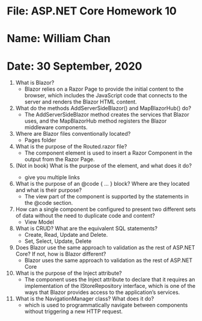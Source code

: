 
# File: ASP.NET Core Homework 10
# Name: William Chan
# Date: 30 September, 2020

1. What is Blazor?
	- Blazor relies on a Razor Page to provide the initial content to the browser, which includes the JavaScript code that connects to the
server and renders the Blazor HTML content.
2. What do the methods AddServerSideBlazor() and MapBlazorHub() do?
	- The AddServerSideBlazor method creates the services that Blazor uses, and the MapBlazorHub method registers the Blazor
middleware components.
3. Where are Blazor files conventionally located?
	- Pages folder
4. What is the purpose of the Routed.razor file?
	- The component element is used to insert a Razor Component in the output from the Razor Page.
5. (Not in book) What is the purpose of the <NavLink> element, and what does it do?
	- give you multiple links
6. What is the purpose of an @code { ... } block? Where are they located and what is their purpose?
	- The view part of the component is supported by the statements in the @code section.
7. How can a single component be configured to present two different sets of data without the need to
duplicate code and content?
	- View Model
8. What is CRUD? What are the equivalent SQL statements?
	- Create, Read, Update and Delete.
	- Set, Select, Update, Delete
9. Does Blazor use the same approach to validation as the rest of ASP.NET Core? If not, how is Blazor
different?
	- Blazor uses the same approach to validation as the rest of ASP.NET Core
10. What is the purpose of the Inject attribute?
	- The component uses the Inject attribute to declare that it requires an implementation of the IStoreRepository interface,
which is one of the ways that Blazor provides access to the application’s services.
11. What is the NavigationManager class? What does it do?
	- which is used to programmatically navigate between components without
triggering a new HTTP request.